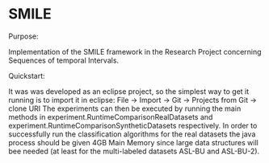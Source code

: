 # SMILE

Purpose:

Implementation of the SMILE framework in the Research Project concerning Sequences of temporal Intervals.



Quickstart:

It was was developed as an eclipse project, so the simplest way to get it running is to import it in eclipse:
File -> Import -> Git -> Projects from Git -> clone URI
The experiments can then be executed by running the main methods in experiment.RuntimeComparisonRealDatasets and experiment.RuntimeComparisonSyntheticDatasets respectively.
In order to successfully run the classification algorithms for the real datasets the java process should be given 4GB Main Memory since large data structures will bee needed (at least for the multi-labeled datasets ASL-BU and ASL-BU-2).

